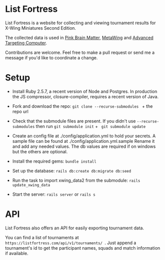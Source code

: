 # List Fortress


List Fortress is a website for collecting and viewing tournament results for X-Wing Miniatures Second Edition.

The collected data is used in [Pink Brain Matter](https://pinksquadron.dk/pbm/), [MetaWing](https://meta.listfortress.com/) and [Advanced Targeting Computer](http://advancedtargeting.computer/).

Contributions are welcome. Feel free to make a pull request or send me a message if you'd like to coordinate a change.


# Setup 

* Install Ruby 2.5.7, a recent version of Node and Postgres. In production the JS compressor, closure-compiler, requires a recent version of Java. 

* Fork and download the repo: `git clone --recurse-submodules ` + the repo url

* Check that the submodule files are present. If you didn't use `--recurse-submodules` then run `git submodule init` + ` git submodule update`

* Create an config file at ./config/application.yml to hold your secrets. A sample file can be found at ./config/application.yml.sample 
  Rename it and add any needed values. The db values are required if on windows but the others are optional.

* Install the required gems: `bundle install`

* Set up the database: `rails db:create db:migrate db:seed`

* Run the task to import xwing_data2 from the submodule: `rails update_xwing_data`

* Start the server: `rails server` or `rails s`


# API

List Fortress also offers an API for easily exporting tournament data.

You can find a list of tournaments at `https://listfortress.com/api/v1/tournaments/ `. Just append a tournament's id to get the participant names, squads and match information if available. 